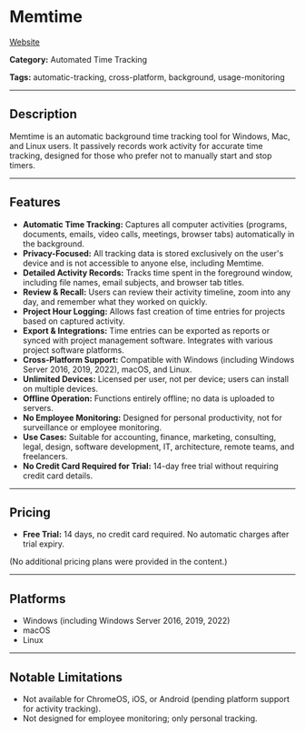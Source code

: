 # Memtime

[Website](https://memtime.com/)

**Category:** Automated Time Tracking

**Tags:** automatic-tracking, cross-platform, background, usage-monitoring

---

## Description

Memtime is an automatic background time tracking tool for Windows, Mac, and Linux users. It passively records work activity for accurate time tracking, designed for those who prefer not to manually start and stop timers.

---

## Features

- **Automatic Time Tracking:** Captures all computer activities (programs, documents, emails, video calls, meetings, browser tabs) automatically in the background.
- **Privacy-Focused:** All tracking data is stored exclusively on the user's device and is not accessible to anyone else, including Memtime.
- **Detailed Activity Records:** Tracks time spent in the foreground window, including file names, email subjects, and browser tab titles.
- **Review & Recall:** Users can review their activity timeline, zoom into any day, and remember what they worked on quickly.
- **Project Hour Logging:** Allows fast creation of time entries for projects based on captured activity.
- **Export & Integrations:** Time entries can be exported as reports or synced with project management software. Integrates with various project software platforms.
- **Cross-Platform Support:** Compatible with Windows (including Windows Server 2016, 2019, 2022), macOS, and Linux.
- **Unlimited Devices:** Licensed per user, not per device; users can install on multiple devices.
- **Offline Operation:** Functions entirely offline; no data is uploaded to servers.
- **No Employee Monitoring:** Designed for personal productivity, not for surveillance or employee monitoring.
- **Use Cases:** Suitable for accounting, finance, marketing, consulting, legal, design, software development, IT, architecture, remote teams, and freelancers.
- **No Credit Card Required for Trial:** 14-day free trial without requiring credit card details.

---

## Pricing

- **Free Trial:** 14 days, no credit card required. No automatic charges after trial expiry.

(No additional pricing plans were provided in the content.)

---

## Platforms

- Windows (including Windows Server 2016, 2019, 2022)
- macOS
- Linux

---

## Notable Limitations

- Not available for ChromeOS, iOS, or Android (pending platform support for activity tracking).
- Not designed for employee monitoring; only personal tracking.